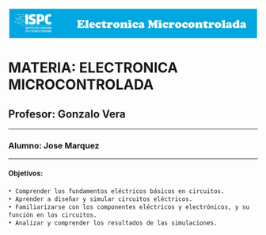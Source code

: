 ![alt text](<../Recursos/Visual/Logo EM.png>)

# MATERIA: ELECTRONICA MICROCONTROLADA
## Profesor: Gonzalo Vera
___
### Alumno: Jose Marquez
___

#### Objetivos:  

    • Comprender los fundamentos eléctricos básicos en circuitos.
    • Aprender a diseñar y simular circuitos eléctricos.
    • Familiarizarse con los componentes eléctricos y electrónicos, y su función en los circuitos.
    • Analizar y comprender los resultados de las simulaciones.
